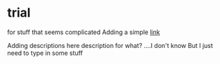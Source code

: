 # trial

for stuff that seems complicated
Adding a simple [link](http://google.com)

Adding descriptions here
description for what? ....I don't know
But I just need to type in some stuff

